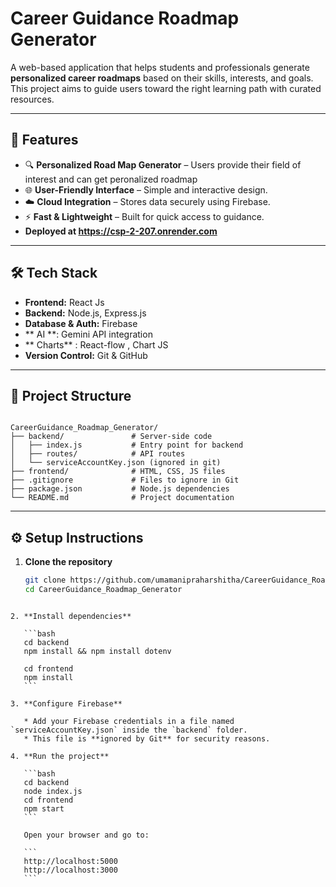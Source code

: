 
# Career Guidance Roadmap Generator

A web-based application that helps students and professionals generate **personalized career roadmaps** based on their skills, interests, and goals.  
This project aims to guide users toward the right learning path with curated resources.

---

## 🚀 Features
- 🔍 **Personalized Road Map Generator** – Users provide their field of interest and can get peronalized roadmap 
- 🌐 **User-Friendly Interface** – Simple and interactive design.
- ☁️ **Cloud Integration** – Stores data securely using Firebase.
- ⚡ **Fast & Lightweight** – Built for quick access to guidance.
- **Deployed at https://csp-2-207.onrender.com** 
---

## 🛠️ Tech Stack
- **Frontend:** React Js 
- **Backend:** Node.js, Express.js  
- **Database & Auth:** Firebase
- ** AI **: Gemini API integration
- ** Charts** : React-flow , Chart JS
- **Version Control:** Git & GitHub

---

## 📂 Project Structure
```

CareerGuidance_Roadmap_Generator/
├── backend/               # Server-side code
│   ├── index.js           # Entry point for backend
│   ├── routes/            # API routes
│   └── serviceAccountKey.json (ignored in git)
├── frontend/              # HTML, CSS, JS files
├── .gitignore             # Files to ignore in Git
├── package.json           # Node.js dependencies
└── README.md              # Project documentation

````

---

## ⚙️ Setup Instructions

1. **Clone the repository**
   ```bash
   git clone https://github.com/umamanipraharshitha/CareerGuidance_Roadmap_Generator.git
   cd CareerGuidance_Roadmap_Generator
````

2. **Install dependencies**

   ```bash
   cd backend
   npm install && npm install dotenv

   cd frontend
   npm install
   ```

3. **Configure Firebase**

   * Add your Firebase credentials in a file named `serviceAccountKey.json` inside the `backend` folder.
   * This file is **ignored by Git** for security reasons.

4. **Run the project**

   ```bash
   cd backend
   node index.js
   cd frontend
   npm start
   ```

   Open your browser and go to:

   ```
   http://localhost:5000
   http://localhost:3000
   ```

